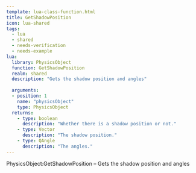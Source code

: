 ```yaml
---
template: lua-class-function.html
title: GetShadowPosition
icon: lua-shared
tags:
  - lua
  - shared
  - needs-verification
  - needs-example
lua:
  library: PhysicsObject
  function: GetShadowPosition
  realm: shared
  description: "Gets the shadow position and angles"
  
  arguments:
  - position: 1
    name: "physicsObject"
    type: PhysicsObject
  returns:
    - type: boolean
      description: "Whether there is a shadow position or not."
    - type: Vector
      description: "The shadow position."
    - type: QAngle
      description: "The angles."
---
```


<div class="lua__search__keywords">
PhysicsObject:GetShadowPosition &#x2013; Gets the shadow position and angles
</div>

